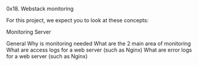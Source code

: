 0x18. Webstack monitoring

For this project, we expect you to look at these concepts:

Monitoring
Server

General
Why is monitoring needed
What are the 2 main area of monitoring
What are access logs for a web server (such as Nginx)
What are error logs for a web server (such as Nginx)
